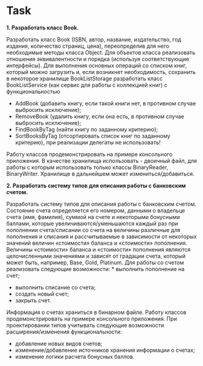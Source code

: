 # Task #

**1. Разработать класс Book.**

Разработать класс Book (ISBN, автор, название, издательство, год издания, количество страниц, цена), переопределив для него необходимые методы класса Object. Для объектов класса реализовать отношения эквивалентности и порядка (используя соответствующие интерфейсы). Для выполнения основных операций со списком книг, который можно загрузить и, если возникнет необходимость, сохранить в некоторое хранилище BookListStorage разработать класс BookListService (как сервис для работы с коллекцией книг) с функциональностью 
* AddBook (добавить книгу, если такой книги нет, в противном случае выбросить исключение); 
* RemoveBook (удалить книгу, если она есть, в противном случае выбросить исключение); 
* FindBookByTag (найти книгу по заданному критерию); 
* SortBooksByTag (отсортировать список книг по заданному критерию), при реализации делегаты не использовать!

Работу классов продемонстрировать на примере консольного приложения. 
В качестве хранилища использовать - двоичный файл, для работы с которым использовать только классы BinaryReader, BinaryWriter. Хранилище в дальнейшем может измениться/добавиться.

**2. Разработать систему типов для описания работы с банковским счетом.**

Разработать систему типов для описания работы с банковским счетом. Состояние счета определяется его номером, данными о владельце счета (имя, фамилия), суммой на счете и некоторыми бонусными баллами, которые увеличиваются/уменьшаются каждый раз при пополнении счета/списании со счета на величины различные для пополнения и списания и рассчитываемые в зависимости от некоторых значений величин «стоимости» баланса и «стоимости» пополнения. Величины «стоимости» баланса и «стоимости» пополнения являются целочисленными значениями и зависят от градации счета, который может быть, например,  Base, Gold, Platinum.
Для работы со счетом реализовать следующие возможности: 
	* выполнить пополнение на счет;
  * выполнить списание со счета; 
  * создать новый счет;
  * закрыть счет. 
	
Информация о счетах храниться в бинарном файле.
Работу классов продемонстрировать на примере консольного приложения. 
При проектировании типов учитывать следующие возможности расширения/изменения функциональности:
* добавление новых видов счетов;
* изменение/добавление источников хранения информации о счетах;
* изменение логики расчета бонусных баллов.
